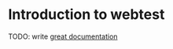 # Introduction to webtest

TODO: write [great documentation](http://jacobian.org/writing/great-documentation/what-to-write/)

